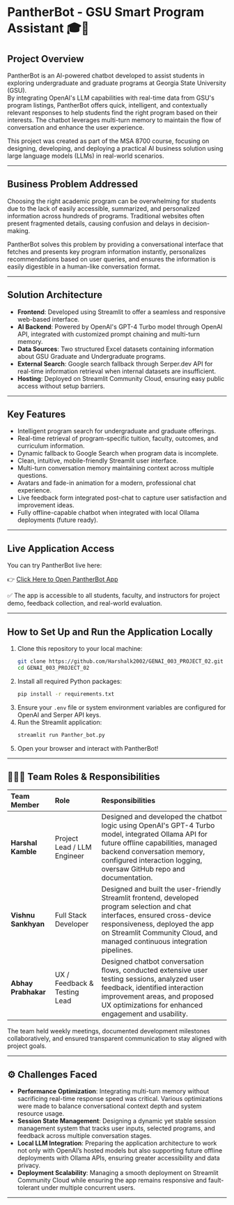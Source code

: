 # PantherBot - GSU Smart Program Assistant 🎓🤖

## Project Overview
PantherBot is an AI-powered chatbot developed to assist students in exploring undergraduate and graduate programs at Georgia State University (GSU).  
By integrating OpenAI's LLM capabilities with real-time data from GSU's program listings, PantherBot offers quick, intelligent, and contextually relevant responses to help students find the right program based on their interests. The chatbot leverages multi-turn memory to maintain the flow of conversation and enhance the user experience.

This project was created as part of the MSA 8700 course, focusing on designing, developing, and deploying a practical AI business solution using large language models (LLMs) in real-world scenarios.

---

## Business Problem Addressed
Choosing the right academic program can be overwhelming for students due to the lack of easily accessible, summarized, and personalized information across hundreds of programs. Traditional websites often present fragmented details, causing confusion and delays in decision-making.

PantherBot solves this problem by providing a conversational interface that fetches and presents key program information instantly, personalizes recommendations based on user queries, and ensures the information is easily digestible in a human-like conversation format.

---

## Solution Architecture
- **Frontend**: Developed using Streamlit to offer a seamless and responsive web-based interface.
- **AI Backend**: Powered by OpenAI's GPT-4 Turbo model through OpenAI API, integrated with customized prompt chaining and multi-turn memory.
- **Data Sources**: Two structured Excel datasets containing information about GSU Graduate and Undergraduate programs.
- **External Search**: Google search fallback through Serper.dev API for real-time information retrieval when internal datasets are insufficient.
- **Hosting**: Deployed on Streamlit Community Cloud, ensuring easy public access without setup barriers.

---

## Key Features
- Intelligent program search for undergraduate and graduate offerings.
- Real-time retrieval of program-specific tuition, faculty, outcomes, and curriculum information.
- Dynamic fallback to Google Search when program data is incomplete.
- Clean, intuitive, mobile-friendly Streamlit user interface.
- Multi-turn conversation memory maintaining context across multiple questions.
- Avatars and fade-in animation for a modern, professional chat experience.
- Live feedback form integrated post-chat to capture user satisfaction and improvement ideas.
- Fully offline-capable chatbot when integrated with local Ollama deployments (future ready).

---

## Live Application Access
You can try PantherBot live here:

👉 [Click Here to Open PantherBot App](https://pantherbot.streamlit.app/)

✅ The app is accessible to all students, faculty, and instructors for project demo, feedback collection, and real-world evaluation.

---

## How to Set Up and Run the Application Locally
1. Clone this repository to your local machine:
   ```bash
   git clone https://github.com/Harshalk2002/GENAI_003_PROJECT_02.git
   cd GENAI_003_PROJECT_02
   ```
2. Install all required Python packages:
   ```bash
   pip install -r requirements.txt
   ```
3. Ensure your `.env` file or system environment variables are configured for OpenAI and Serper API keys.
4. Run the Streamlit application:
   ```bash
   streamlit run Panther_bot.py
   ```
5. Open your browser and interact with PantherBot!

---

## 🧑‍🤝‍🧑 Team Roles & Responsibilities

| Team Member | Role | Responsibilities |
|:------------|:-----|:------------------|
| **Harshal Kamble** | Project Lead / LLM Engineer | Designed and developed the chatbot logic using OpenAI's GPT-4 Turbo model, integrated Ollama API for future offline capabilities, managed backend conversation memory, configured interaction logging, oversaw GitHub repo and documentation. |
| **Vishnu Sankhyan** | Full Stack Developer | Designed and built the user-friendly Streamlit frontend, developed program selection and chat interfaces, ensured cross-device responsiveness, deployed the app on Streamlit Community Cloud, and managed continuous integration pipelines. |
| **Abhay Prabhakar** | UX / Feedback & Testing Lead | Designed chatbot conversation flows, conducted extensive user testing sessions, analyzed user feedback, identified interaction improvement areas, and proposed UX optimizations for enhanced engagement and usability. |

The team held weekly meetings, documented development milestones collaboratively, and ensured transparent communication to stay aligned with project goals.

---

## ⚙️ Challenges Faced
- **Performance Optimization**: Integrating multi-turn memory without sacrificing real-time response speed was critical. Various optimizations were made to balance conversational context depth and system resource usage.
- **Session State Management**: Designing a dynamic yet stable session management system that tracks user inputs, selected programs, and feedback across multiple conversation stages.
- **Local LLM Integration**: Preparing the application architecture to work not only with OpenAI’s hosted models but also supporting future offline deployments with Ollama APIs, ensuring greater accessibility and data privacy.
- **Deployment Scalability**: Managing a smooth deployment on Streamlit Community Cloud while ensuring the app remains responsive and fault-tolerant under multiple concurrent users.

---

